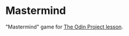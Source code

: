 # Mastermind
"Mastermind" game for [The Odin Project lesson](https://www.theodinproject.com/lessons/ruby-mastermind).
